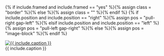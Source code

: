 {%
if include.framed and include.framed == "yes" %}{%
  assign class = "border" %}{%
else %}{%
  assign class = "" %}{%
endif %}
{%
if include.position and include.position == "right" %}{%
  assign pos = "pull-right gap-left" %}{%
elsif include.position and include.position == "left" %}{%
  assign pos = "pull-left gap-right" %}{%
else %}{%
  assign pos = "image-block" %}{%
endif %}
<div class="{{ pos }}">
  <div class = "image-container {{ class }}" style="width: {{ include.width | plus: 20 }}px;">
    <a href="{{ site.baseurl }}{{ site.imageurl }}/{{ include.file }}"
      data-lightbox="blog" data-title="{{ include.caption }}">
      <img src="{{ site.baseurl }}{{ site.imageurl }}/{{ include.file }}"
        title="{{ include.caption }}" {%
          if include.width %} width="{{ include.width }}px" {% endif %}{%
          if include.height %} height="{{ include.height }}px" {% endif %}>
    </a>
    <div class="image-caption">{{ include.caption }}</div>
  </div>
</div>
